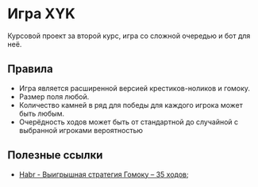 # Игра XYK
Курсовой проект за второй курс, игра со сложной очередью и бот для неё.

## Правила
+ Игра является расширенной версией крестиков-ноликов и гомоку.
+ Размер поля любой.
+ Количество камней в ряд для победы для каждого игрока может быть любым.
+ Очерёдность ходов может быть от стандартной до случайной с выбранной игроками вероятностью

## Полезные ссылки
+ [Habr - Выигрышная стратегия Гомоку – 35 ходов](https://habr.com/ru/articles/437064/);
